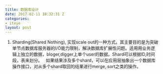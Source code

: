 ```yaml
---
title: 数据库设计
date: 2017-02-11 18:32:31 Z
categories:
- iteye
layout: post
---
```


1. Sharding(Shared Nothing), 实现scale out的一种方式。其主要目的是为突破单节点数据库服务器的I/O能力限制，解决数据库扩展性问题。适用用业务逻辑上独立的数据，bloger,digger上单个user的数据。Shard可以根据ID,时间段，表来划分。   如果结果涉及多个shard，可以在应用层抽象出一个数据库操作接口，对从多个shard取回的结果进行merge, sort之类的操作。